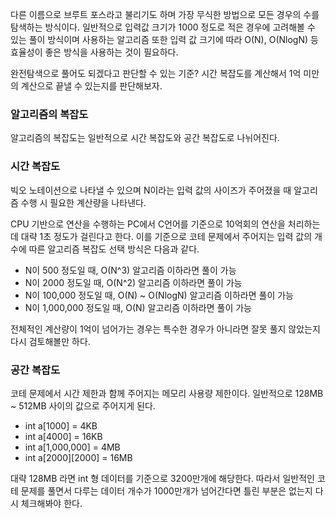 
다른 이름으로 브루트 포스라고 불리기도 하며 가장 무식한 방법으로 모든 경우의 수를 탐색하는 방식이다. 일반적으로 입력값 크기가 1000 정도로 적은 경우에 고려해볼 수 있는 풀이 방식이며 사용하는 알고리즘 또한 입력 값 크기에 따라 O(N), O(NlogN) 등 효율성이 좋은 방식을 사용하는 것이 필요하다.

완전탐색으로 풀어도 되겠다고 판단할 수 있는 기준?
시간 복잡도를 계산해서 1억 미만의 계산으로 끝낼 수 있는지를 판단해보자.


### 알고리즘의 복잡도

알고리즘의 복잡도는 일반적으로 시간 복잡도와 공간 복잡도로 나뉘어진다. 

### 시간 복잡도

빅오 노테이션으로 나타낼 수 있으며 N이라는 입력 값의 사이즈가 주어졌을 때 알고리즘 수행 시 필요한 계산량을 나타낸다. 

CPU 기반으로 연산을 수행하는 PC에서 C언어를 기준으로 10억회의 연산을 처리하는데 대략 1초 정도가 걸린다고 한다. 이를 기준으로 코테 문제에서 주어지는 입력 값의 개수에 따른 알고리즘 복잡도 선택 방식은 다음과 같다.

- N이 500 정도일 때, O(N^3) 알고리즘 이하라면 풀이 가능
- N이 2000 정도일 때, O(N^2) 알고리즘 이하라면 풀이 가능
- N이 100,000 정도일 때, O(N) ~ O(NlogN) 알고리즘 이하라면 풀이 가능
- N이 1,000,000 정도일 때, O(N) 알고리즘 이하라면 풀이 가능

전체적인 계산량이 1억이 넘어가는 경우는 특수한 경우가 아니라면 잘못 풀지 않았는지 다시 검토해볼만 하다.


### 공간 복잡도

코테 문제에서 시간 제한과 함께 주어지는 메모리 사용량 제한이다. 일반적으로 128MB ~ 512MB 사이의 값으로 주어지게 된다.

- int a\[1000\] = 4KB
- int a\[4000\] = 16KB
- int a\[1,000,000\] = 4MB
- int a\[2000\]\[2000\] = 16MB

대략 128MB 라면 int 형 데이터를 기준으로 3200만개에 해당한다.
따라서 일반적인 코테 문제를 풀면서 다루는 데이터 개수가 1000만개가 넘어간다면 틀린 부분은 없는지 다시 체크해봐야 한다.

